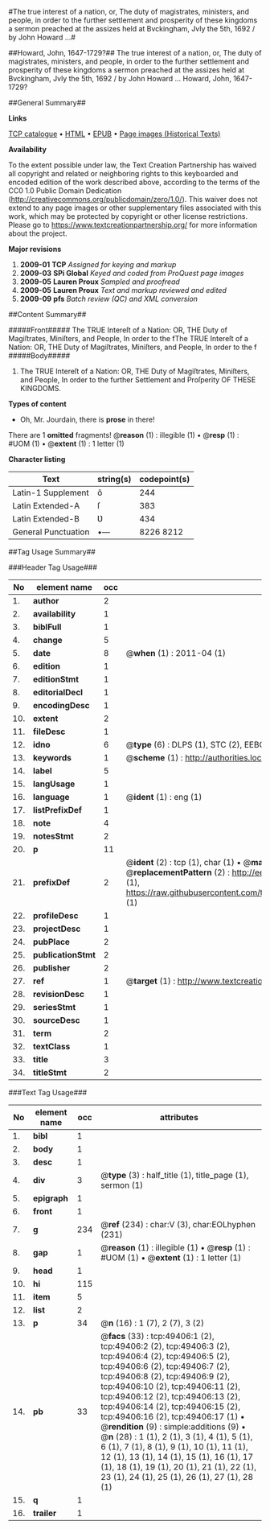 #The true interest of a nation, or, The duty of magistrates, ministers, and people, in order to the further settlement and prosperity of these kingdoms a sermon preached at the assizes held at Bvckingham, Jvly the 5th, 1692 / by John Howard ...#

##Howard, John, 1647-1729?##
The true interest of a nation, or, The duty of magistrates, ministers, and people, in order to the further settlement and prosperity of these kingdoms a sermon preached at the assizes held at Bvckingham, Jvly the 5th, 1692 / by John Howard ...
Howard, John, 1647-1729?

##General Summary##

**Links**

[TCP catalogue](http://www.ota.ox.ac.uk/tcp/)  • 
[HTML](http://tei.it.ox.ac.uk/tcp/Texts-HTML/free/A44/A44637.html)  • 
[EPUB](http://tei.it.ox.ac.uk/tcp/Texts-EPUB/free/A44/A44637.epub) • 
[Page images (Historical Texts)](https://historicaltexts.jisc.ac.uk/eebo-11804035e)

**Availability**

To the extent possible under law, the Text Creation Partnership has waived all copyright and related or neighboring rights to this keyboarded and encoded edition of the work described above, according to the terms of the CC0 1.0 Public Domain Dedication (http://creativecommons.org/publicdomain/zero/1.0/). This waiver does not extend to any page images or other supplementary files associated with this work, which may be protected by copyright or other license restrictions. Please go to https://www.textcreationpartnership.org/ for more information about the project.

**Major revisions**

1. __2009-01__ __TCP__ *Assigned for keying and markup*
1. __2009-03__ __SPi Global__ *Keyed and coded from ProQuest page images*
1. __2009-05__ __Lauren Proux__ *Sampled and proofread*
1. __2009-05__ __Lauren Proux__ *Text and markup reviewed and edited*
1. __2009-09__ __pfs__ *Batch review (QC) and XML conversion*

##Content Summary##

#####Front#####
The TRUE Intereſt of a Nation: OR, THE Duty of Magiſtrates, Miniſters, and People, In order to the fThe TRUE Intereſt of a Nation: OR, THE Duty of Magiſtrates, Miniſters, and People, In order to the f
#####Body#####

1. The TRUE Intereſt of a Nation: OR, THE Duty of Magiſtrates, Miniſters, and People, In order to the further Settlement and Proſperity OF THESE KINGDOMS.

**Types of content**

  * Oh, Mr. Jourdain, there is **prose** in there!

There are 1 **omitted** fragments! 
 @__reason__ (1) : illegible (1)  •  @__resp__ (1) : #UOM (1)  •  @__extent__ (1) : 1 letter (1)

**Character listing**


|Text|string(s)|codepoint(s)|
|---|---|---|
|Latin-1 Supplement|ô|244|
|Latin Extended-A|ſ|383|
|Latin Extended-B|Ʋ|434|
|General Punctuation|•—|8226 8212|

##Tag Usage Summary##

###Header Tag Usage###

|No|element name|occ|attributes|
|---|---|---|---|
|1.|__author__|2||
|2.|__availability__|1||
|3.|__biblFull__|1||
|4.|__change__|5||
|5.|__date__|8| @__when__ (1) : 2011-04 (1)|
|6.|__edition__|1||
|7.|__editionStmt__|1||
|8.|__editorialDecl__|1||
|9.|__encodingDesc__|1||
|10.|__extent__|2||
|11.|__fileDesc__|1||
|12.|__idno__|6| @__type__ (6) : DLPS (1), STC (2), EEBO-CITATION (1), OCLC (1), VID (1)|
|13.|__keywords__|1| @__scheme__ (1) : http://authorities.loc.gov/ (1)|
|14.|__label__|5||
|15.|__langUsage__|1||
|16.|__language__|1| @__ident__ (1) : eng (1)|
|17.|__listPrefixDef__|1||
|18.|__note__|4||
|19.|__notesStmt__|2||
|20.|__p__|11||
|21.|__prefixDef__|2| @__ident__ (2) : tcp (1), char (1)  •  @__matchPattern__ (2) : ([0-9\-]+):([0-9IVX]+) (1), (.+) (1)  •  @__replacementPattern__ (2) : http://eebo.chadwyck.com/downloadtiff?vid=$1&page=$2 (1), https://raw.githubusercontent.com/textcreationpartnership/Texts/master/tcpchars.xml#$1 (1)|
|22.|__profileDesc__|1||
|23.|__projectDesc__|1||
|24.|__pubPlace__|2||
|25.|__publicationStmt__|2||
|26.|__publisher__|2||
|27.|__ref__|1| @__target__ (1) : http://www.textcreationpartnership.org/docs/. (1)|
|28.|__revisionDesc__|1||
|29.|__seriesStmt__|1||
|30.|__sourceDesc__|1||
|31.|__term__|2||
|32.|__textClass__|1||
|33.|__title__|3||
|34.|__titleStmt__|2||


###Text Tag Usage###

|No|element name|occ|attributes|
|---|---|---|---|
|1.|__bibl__|1||
|2.|__body__|1||
|3.|__desc__|1||
|4.|__div__|3| @__type__ (3) : half_title (1), title_page (1), sermon (1)|
|5.|__epigraph__|1||
|6.|__front__|1||
|7.|__g__|234| @__ref__ (234) : char:V (3), char:EOLhyphen (231)|
|8.|__gap__|1| @__reason__ (1) : illegible (1)  •  @__resp__ (1) : #UOM (1)  •  @__extent__ (1) : 1 letter (1)|
|9.|__head__|1||
|10.|__hi__|115||
|11.|__item__|5||
|12.|__list__|2||
|13.|__p__|34| @__n__ (16) : 1 (7), 2 (7), 3 (2)|
|14.|__pb__|33| @__facs__ (33) : tcp:49406:1 (2), tcp:49406:2 (2), tcp:49406:3 (2), tcp:49406:4 (2), tcp:49406:5 (2), tcp:49406:6 (2), tcp:49406:7 (2), tcp:49406:8 (2), tcp:49406:9 (2), tcp:49406:10 (2), tcp:49406:11 (2), tcp:49406:12 (2), tcp:49406:13 (2), tcp:49406:14 (2), tcp:49406:15 (2), tcp:49406:16 (2), tcp:49406:17 (1)  •  @__rendition__ (9) : simple:additions (9)  •  @__n__ (28) : 1 (1), 2 (1), 3 (1), 4 (1), 5 (1), 6 (1), 7 (1), 8 (1), 9 (1), 10 (1), 11 (1), 12 (1), 13 (1), 14 (1), 15 (1), 16 (1), 17 (1), 18 (1), 19 (1), 20 (1), 21 (1), 22 (1), 23 (1), 24 (1), 25 (1), 26 (1), 27 (1), 28 (1)|
|15.|__q__|1||
|16.|__trailer__|1||
